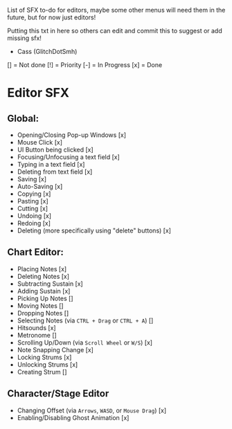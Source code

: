 List of SFX to-do for editors,
maybe some other menus will need them in the future,
but for now just editors!

Putting this txt in here so others can edit and commit this to suggest or add missing sfx!
- Cass (GlitchDotSmh)

[] = Not done
[!] = Priority
[-] = In Progress
[x] = Done

# Editor SFX

## Global:
- Opening/Closing Pop-up Windows [x]
- Mouse Click [x]
- UI Button being clicked [x]
- Focusing/Unfocusing a text field [x]
- Typing in a text field [x]
- Deleting from text field [x]
- Saving [x]
- Auto-Saving [x]
- Copying [x]
- Pasting [x]
- Cutting [x]
- Undoing [x]
- Redoing [x]
- Deleting (more specifically using "delete" buttons) [x]

## Chart Editor:
- Placing Notes [x]
- Deleting Notes [x]
- Subtracting Sustain [x]
- Adding Sustain [x]
- Picking Up Notes []
- Moving Notes []
- Dropping Notes []
- Selecting Notes (via `CTRL + Drag` or `CTRL + A`) []
- Hitsounds [x]
- Metronome []
- Scrolling Up/Down (via `Scroll Wheel` or `W/S`) [x]
- Note Snapping Change [x]
- Locking Strums [x]
- Unlocking Strums [x]
- Creating Strum []

## Character/Stage Editor
- Changing Offset (via `Arrows`, `WASD`, or `Mouse Drag`) [x]
- Enabling/Disabling Ghost Animation [x]


